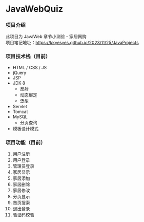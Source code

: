 # JavaWebQuiz
### 项目介绍
此项目为 JavaWeb 章节小测验 - 家居网购<br>
项目笔记地址：https://kkyesyes.github.io/2023/11/25/JavaProjects

### 项目技术栈（目前）
- HTML / CSS / JS
- jQuery
- JSP
- JDK 8
  - 反射
  - 动态绑定
  - 泛型
- Servlet
- Tomcat
- MySQL
  - 分页查询
- 模板设计模式

### 项目功能（目前）
1. 用户注册
2. 用户登录
3. 管理员登录
4. 家居显示
5. 家居添加
6. 家居删除
7. 家居修改
8. 分页显示
9. 首页搜索
10. 退出登录
11. 验证码校验